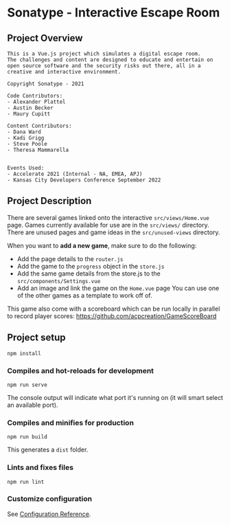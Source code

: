 # Sonatype - Interactive Escape Room

## Project Overview
```
This is a Vue.js project which simulates a digital escape room. 
The challenges and content are designed to educate and entertain on open source software and the security risks out there, all in a creative and interactive environment. 

Copyright Sonatype - 2021

Code Contributors:
- Alexander Plattel
- Austin Becker
- Maury Cupitt

Content Contributors:
- Dana Ward
- Kadi Grigg
- Steve Poole
- Theresa Mammarella


Events Used:
- Accelerate 2021 (Internal - NA, EMEA, APJ)
- Kansas City Developers Conference September 2022
```

## Project Description
There are several games linked onto the interactive `src/views/Home.vue` page.
Games currently available for use are in the `src/views/` directory.
There are unused pages and game ideas in the `src/unused-views` directory.

When you want to **add a new game**, make sure to do the following:
- Add the page details to the `router.js`
- Add the game to the `progress` object in the `store.js`
- Add the same game details from the store.js to the `src/components/Settings.vue`
- Add an image and link the game on the `Home.vue` page
You can use one of the other games as a template to work off of.

This game also come with a scoreboard which can be run locally in parallel to record player scores: https://github.com/acpcreation/GameScoreBoard


## Project setup
```
npm install
```

### Compiles and hot-reloads for development
```
npm run serve
```
The console output will indicate what port it's running on (it will smart select an available port).

### Compiles and minifies for production
```
npm run build
```
This generates a `dist` folder.

### Lints and fixes files
```
npm run lint
```

### Customize configuration
See [Configuration Reference](https://cli.vuejs.org/config/).
